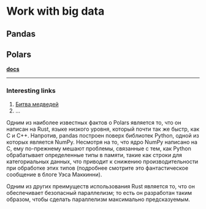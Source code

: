# Work with big data

## Pandas

## Polars
[**docs**](https://pola-rs.github.io/polars/py-polars/html/reference/dataframe/index.html)




____

### Interesting links
1) [Битва медведей](https://habr.com/ru/companies/spectr/articles/738766/)
2) ...


Одним из наиболее известных фактов о Polars является то, что он написан на Rust, языке низкого уровня, который почти так же быстр, как C и C++. Напротив, pandas построен поверх библиотек Python, одной из которых является NumPy. Несмотря на то, что ядро NumPy написано на C, ему по-прежнему мешают проблемы, связанные с тем, как Python обрабатывает определенные типы в памяти, такие как строки для категориальных данных, что приводит к снижению производительности при обработке этих типов (подробнее смотрите это фантастическое сообщение в блоге Уэса Маккинни).

Одним из других преимуществ использования Rust является то, что он обеспечивает безопасный параллелизм; то есть он разработан таким образом, чтобы сделать параллелизм максимально предсказуемым.